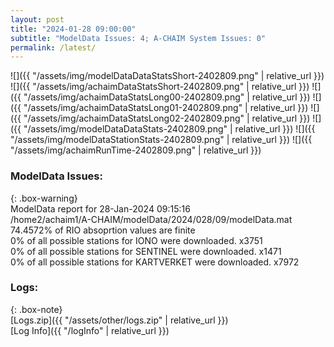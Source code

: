 ```yaml
---
layout: post
title: "2024-01-28 09:00:00"
subtitle: "ModelData Issues: 4; A-CHAIM System Issues: 0"
permalink: /latest/
---
```


![]({{ "/assets/img/modelDataDataStatsShort-2402809.png" | relative_url }})
![]({{ "/assets/img/achaimDataStatsShort-2402809.png" | relative_url }})
![]({{ "/assets/img/achaimDataStatsLong00-2402809.png" | relative_url }})
![]({{ "/assets/img/achaimDataStatsLong01-2402809.png" | relative_url }})
![]({{ "/assets/img/achaimDataStatsLong02-2402809.png" | relative_url }})
![]({{ "/assets/img/modelDataDataStats-2402809.png" | relative_url }})
![]({{ "/assets/img/modelDataStationStats-2402809.png" | relative_url }})
![]({{ "/assets/img/achaimRunTime-2402809.png" | relative_url }})


### ModelData Issues:  
  
{: .box-warning}  
 ModelData report for 28-Jan-2024 09:15:16   
 /home2/achaim1/A-CHAIM/modelData/2024/028/09/modelData.mat   
 74.4572% of RIO absoprtion values are finite   
 0% of all possible stations for IONO were downloaded. x3751   
 0% of all possible stations for SENTINEL were downloaded. x1471   
 0% of all possible stations for KARTVERKET were downloaded. x7972   
  


### Logs:  
  
{: .box-note}  
[Logs.zip]({{ "/assets/other/logs.zip" | relative_url }})  
[Log Info]({{ "/logInfo" | relative_url }})  
